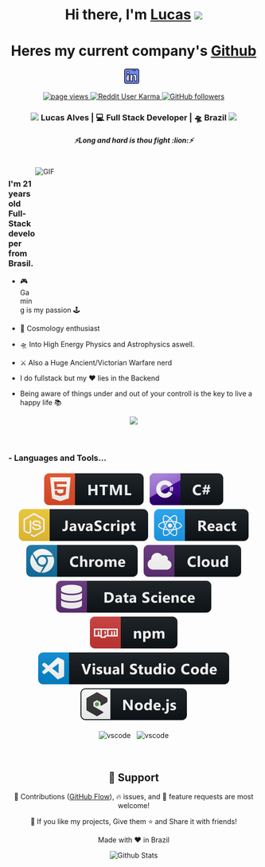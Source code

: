 <div align="center">
   <h1>Hi there, I'm <a href="https://hemant.codes">Lucas</a> <img src="https://media.giphy.com/media/hvRJCLFzcasrR4ia7z/giphy.gif" width="25px"> </h1>
   <h1>Heres my current company's <a href="Github.com/Lucas-Rock-Clear">Github</a></h1>
   
  
</div>

<p align='center'>
   <a href="https://www.linkedin.com/in/lucas-alves-de-souza-92b09b17b/?originalSubdomain=br"><img height="30" src="https://raw.githubusercontent.com/8bithemant/8bithemant/master/linkedin.png?raw=true"></a>&nbsp;&nbsp;
   <p align="center">
  <a href="https://github.com/Mazeekel/Mazeekel">
    <img src="https://komarev.com/ghpvc/?username=Mazeekel" alt="page views" />
  </a>
  <a href="https://reddit.com/u/Mazeekel">
    <img alt="Reddit User Karma" src="https://img.shields.io/reddit/user-karma/combined/Mazeekel?label=karma&logo=reddit">
  </a>
  <a href="https://github.com/Mazeekel?tab=followers">
    <img alt="GitHub followers" src="https://img.shields.io/github/followers/Mazeekel?color=green&logo=github">
  </a>
 </p>
 
 



<div align="center">
<h3><img src="https://media.giphy.com/media/WUlplcMpOCEmTGBtBW/giphy.gif" width="30"> Lucas Alves | 💻 Full Stack Developer | 🛸 Brazil <img src="https://media.giphy.com/media/WUlplcMpOCEmTGBtBW/giphy.gif" width="30"></h3>
</div>


 <h5 align="center">
   <i>⚡️Long and hard is thou fight :lion:⚡️</i>
  </h5>
 
 
<br />

<img align="right" height="270px" width="450px" alt="GIF" src="https://thumbs.gfycat.com/AffectionateDesertedGoa-max-1mb.gif" />
<p align="center">
  <h3> I'm 21 years old Full-Stack developer from Brasil.</h3>
</p>

 - :video_game: Gaming is my passion :joystick:
   
 - 🔭 Cosmology enthusiast

 - 🛸 Into High Energy Physics and Astrophysics aswell.
 
 - :crossed_swords: Also a Huge Ancient/Victorian Warfare nerd
 
 - I do fullstack but my :heart: lies in the Backend
 
 - Being aware of things under and out of your controll is the key to live a happy life :books:


<p align="center" >
<a href="https://github.com/anuraghazra/github-readme-stats"> 
    <img  src="https://github-readme-stats.vercel.app/api?username=Mazeekel&&show_icons=true&theme=dark"/>
  </a>
</p>

<br />

### - Languages and Tools...

<p align="center">
  <!-- For more icons please follow  https://github.com/MikeCodesDotNET/ColoredBadges -->
  <img src="https://raw.githubusercontent.com/8bithemant/8bithemant/master/svg/dev/languages/html.svg" alt="html" style="vertical-align:top; margin:4px">    
  <img src="https://raw.githubusercontent.com/8bithemant/8bithemant/master/svg/dev/languages/csharp.svg" alt="csharp" style="vertical-align:top; margin:4px">
  <img src="https://raw.githubusercontent.com/8bithemant/8bithemant/master/svg/dev/languages/js.svg" alt="js" style="vertical-align:top; margin:4px">
  <img src="https://raw.githubusercontent.com/8bithemant/8bithemant/master/svg/dev/frameworks/react.svg" alt="react" style="vertical-align:top; margin:4px">
  <img src="https://raw.githubusercontent.com/8bithemant/8bithemant/master/svg/dev/misc/chrome.svg" alt="chrome" style="vertical-align:top; margin:4px">
  <img src="https://raw.githubusercontent.com/8bithemant/8bithemant/master/svg/dev/misc/cloud.svg" alt="cloud" style="vertical-align:top; margin:4px">
  <img src="https://raw.githubusercontent.com/8bithemant/8bithemant/master/svg/dev/misc/datascience.svg" alt="datascience" style="vertical-align:top; margin:4px">
  <img src="https://raw.githubusercontent.com/8bithemant/8bithemant/master/svg/dev/services/npm.svg" alt="npm" style="vertical-align:top; margin:4px">
  <img src="https://raw.githubusercontent.com/8bithemant/8bithemant/master/svg/dev/tools/visualstudio_code.svg" alt="vscode" style="vertical-align:top; margin:4px">
  <img src="https://github.com/MikeCodesDotNET/ColoredBadges/raw/master/svg/dev/frameworks/nodejs_larger.svg" alt="vscode" style="vertical-align:top; margin:4px">
</p>
<p align="center">
<img src="https://img.shields.io/badge/rails-%23CC0000.svg?style=for-the-badge&logo=ruby-on-rails&logoColor=white" alt="vscode" style="vertical-align:top; margin:4px">
<img src="https://img.shields.io/badge/ruby-%23CC342D.svg?style=for-the-badge&logo=ruby&logoColor=white" alt="vscode" style="vertical-align:top; margin:4px">



</p>
 
   
<br />

<h2 align="center">🤝 Support</h2>

<p align="center">🎀 Contributions (<a href="https://guides.github.com/introduction/flow" title="GitHub flow">GitHub Flow</a>), 🔥 issues, and 🥮 feature requests are most welcome!</p>

<p align="center">💙 If you like my projects, Give them ⭐ and Share it with friends!</p>
</p>
<p align="center">Made with ❤️ in Brazil</p>

<p align="center">
        <img src="https://raw.githubusercontent.com/mayhemantt/mayhemantt/Update/svg/Bottom.svg" alt="Github Stats" />
</p>
